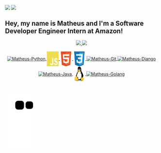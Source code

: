 <div>
  <a href="https://www.linkedin.com/in/matheus-lacerda-silveira/" target="_blank"><img src="https://img.shields.io/badge/-LinkedIn-%230077B5?style=for-the-badge&logo=linkedin&logoColor=white" target="_blank"></a>  
  <a href = "mailto:matheuslacerdadasilveira@gmail.com"><img src="https://img.shields.io/badge/Gmail-D14836?style=for-the-badge&logo=gmail&logoColor=white" target="_blank"></a>
</div>

## Hey, my name is Matheus and I'm a Software Developer Engineer Intern at Amazon!
<div align="center">
  <a href="https://github.com/Matheus2608">
  <img height="180em" src="https://github-readme-stats.vercel.app/api?username=Matheus2608&show_icons=true&theme=dracula&include_all_commits=true&count_private=true"/>
  <img height="180em" src="https://github-readme-stats.vercel.app/api/top-langs/?username=Matheus2608&layout=compact&langs_count=7&theme=dracula"/>
</div>
<div align="center" style="display: inline_block"><br>
  <img align="center" alt="Matheus-Python" height="50" width="40" src="https://cdn.jsdelivr.net/gh/devicons/devicon/icons/python/python-original.svg" />
  <img align="center" alt="Matheus-Js" height="50" width="40" src="https://raw.githubusercontent.com/devicons/devicon/master/icons/javascript/javascript-plain.svg">
  <img align="center" alt="Matheus-HTML" height="50" width="40" src="https://raw.githubusercontent.com/devicons/devicon/master/icons/html5/html5-original.svg">
  <img align="center" alt="Matheus-CSS" height="50" width="40" src="https://raw.githubusercontent.com/devicons/devicon/master/icons/css3/css3-original.svg">
  <img align="center" alt="Matheus-Git" height="50" width="40" src="https://cdn.jsdelivr.net/gh/devicons/devicon/icons/git/git-original.svg" />
  <img align="center" alt="Matheus-Django" height="50" width="40" src="https://cdn.jsdelivr.net/gh/devicons/devicon/icons/django/django-plain.svg" />
  <img align="center" alt="Matheus-Java" height="50" width="40" src="https://cdn.jsdelivr.net/gh/devicons/devicon/icons/java/java-original.svg" />
  <img align="center" alt="Matheus-Linux" height="50" width="40" src="https://raw.githubusercontent.com/devicons/devicon/master/icons/linux/linux-original.svg" />
  <img align="center" alt="Matheus-Golang" height="50" width="40" src="https://cdn.jsdelivr.net/gh/devicons/devicon/icons/go/go-original.svg" />
          
      
</div>
  
  ##
 
<div> 
  

  ![Snake animation](https://github.com/rafaballerini/rafaballerini/blob/output/github-contribution-grid-snake.svg)
</div>


